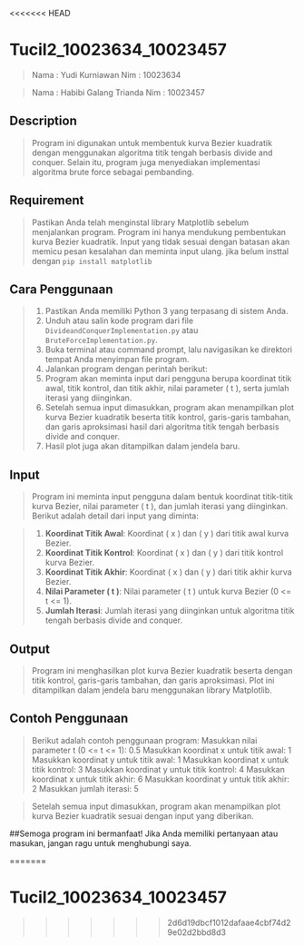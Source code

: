 <<<<<<< HEAD
# Tucil2_10023634_10023457

> Nama : Yudi Kurniawan
> Nim  : 10023634

> Nama : Habibi Galang Trianda
> Nim  : 10023457

## Description

> Program ini digunakan untuk membentuk kurva Bezier kuadratik dengan menggunakan algoritma titik tengah berbasis divide and conquer. Selain itu, program juga menyediakan implementasi algoritma brute force sebagai pembanding.

## Requirement

> Pastikan Anda telah menginstal library Matplotlib sebelum menjalankan program.
> Program ini hanya mendukung pembentukan kurva Bezier kuadratik.
> Input yang tidak sesuai dengan batasan akan memicu pesan kesalahan dan meminta input ulang.
> jika belum insttal dengan `pip install matplotlib`

## Cara Penggunaan

> 1. Pastikan Anda memiliki Python 3 yang terpasang di sistem Anda.
> 2. Unduh atau salin kode program dari file `DivideandConquerImplementation.py` atau `BruteForceImplementation.py`.
> 3. Buka terminal atau command prompt, lalu navigasikan ke direktori tempat Anda menyimpan file program.
> 4. Jalankan program dengan perintah berikut:
> 5. Program akan meminta input dari pengguna berupa koordinat titik awal, titik kontrol, dan titik akhir, nilai parameter \( t \), serta jumlah iterasi yang diinginkan.
> 6. Setelah semua input dimasukkan, program akan menampilkan plot kurva Bezier kuadratik beserta titik kontrol, garis-garis tambahan, dan garis aproksimasi hasil dari algoritma titik tengah berbasis divide and conquer.
> 7. Hasil plot juga akan ditampilkan dalam jendela baru.

## Input

> Program ini meminta input pengguna dalam bentuk koordinat titik-titik kurva Bezier, nilai parameter \( t \), dan jumlah iterasi yang diinginkan. Berikut adalah detail dari input yang diminta:

> 1. **Koordinat Titik Awal**: Koordinat \( x \) dan \( y \) dari titik awal kurva Bezier.
> 2. **Koordinat Titik Kontrol**: Koordinat \( x \) dan \( y \) dari titik kontrol kurva Bezier.
> 3. **Koordinat Titik Akhir**: Koordinat \( x \) dan \( y \) dari titik akhir kurva Bezier.
> 4. **Nilai Parameter \( t \)**: Nilai parameter \( t \) untuk kurva Bezier (0 <= t <= 1).
> 5. **Jumlah Iterasi**: Jumlah iterasi yang diinginkan untuk algoritma titik tengah berbasis divide and conquer.

## Output

> Program ini menghasilkan plot kurva Bezier kuadratik beserta dengan titik kontrol, garis-garis tambahan, dan garis aproksimasi. Plot ini ditampilkan dalam jendela baru menggunakan library Matplotlib.

## Contoh Penggunaan

> Berikut adalah contoh penggunaan program:
> Masukkan nilai parameter t (0 <= t <= 1): 0.5
> Masukkan koordinat x untuk titik awal: 1
> Masukkan koordinat y untuk titik awal: 1
> Masukkan koordinat x untuk titik kontrol: 3
> Masukkan koordinat y untuk titik kontrol: 4
> Masukkan koordinat x untuk titik akhir: 6
> Masukkan koordinat y untuk titik akhir: 2
> Masukkan jumlah iterasi: 5

> Setelah semua input dimasukkan, program akan menampilkan plot kurva Bezier kuadratik sesuai dengan input yang diberikan.

##Semoga program ini bermanfaat! Jika Anda memiliki pertanyaan atau masukan, jangan ragu untuk menghubungi saya.

=======
# Tucil2_10023634_10023457
>>>>>>> 2d6d19dbcf1012dafaae4cbf74d29e02d2bbd8d3
